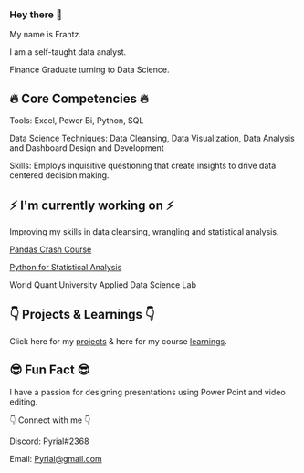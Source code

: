 ### Hey there 👋

My name is Frantz. 

I am a self-taught data analyst. 

Finance Graduate turning to Data Science.




## :fire: Core Competencies :fire:

Tools: Excel, Power Bi, Python, SQL

Data Science Techniques: Data Cleansing, Data Visualization, Data Analysis and Dashboard Design and Development

Skills: Employs inquisitive questioning that create insights to drive data centered decision making.

## :zap: I'm currently working on :zap:

Improving my skills in data cleansing, wrangling and statistical analysis.

[Pandas Crash Course](https://github.com/Zynith/Pandas-Crash-Course)

[Python for Statistical Analysis](https://github.com/Zynith/Python-Statistical-Analysis)

World Quant University Applied Data Science Lab

## :point_down: Projects & Learnings :point_down:

Click here for my [projects](https://github.com/Zynith/DataSciencePortfolio) & here for my course [learnings](https://github.com/Zynith/Data-Science-Learnings). 

## :sunglasses: Fun Fact :sunglasses:

I have a passion for designing presentations using Power Point and video editing.

:point_down: Connect with me :point_down:
 
 Discord: Pyrial#2368
 
 Email: Pyrial@gmail.com



<!--
**Zynith/Zynith** is a ✨ _special_ ✨ repository because its `README.md` (this file) appears on your GitHub profile.

Here are some ideas to get you started:

- 🔭 I’m currently working on ...
- 🌱 I’m currently learning ...
- 👯 I’m looking to collaborate on ...
- 🤔 I’m looking for help with ...
- 💬 Ask me about ...
- 📫 How to reach me: ...
- 😄 Pronouns: ...
- ⚡ Fun fact: ...
-->
